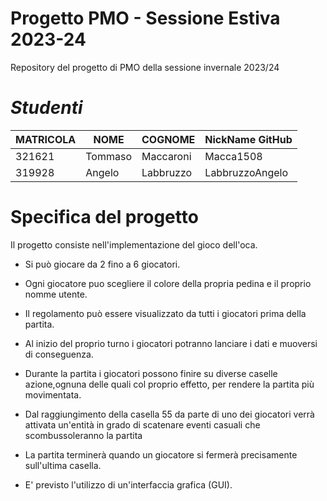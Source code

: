 # Progetto PMO - Sessione Estiva 2023-24
Repository del progetto di PMO della sessione invernale 2023/24
<br>
# *Studenti*
| MATRICOLA | NOME     | COGNOME   | NickName GitHub  |
|-----------|----------|-----------| -----------------|
| 321621    | Tommaso  | Maccaroni | Macca1508        |
| 319928    | Angelo   | Labbruzzo | LabbruzzoAngelo  |

# Specifica del progetto
Il progetto consiste nell'implementazione del gioco dell'oca.
 - Si può giocare da 2 fino a 6 giocatori.
 - Ogni giocatore puo scegliere il colore della propria pedina e il proprio nomme utente.

 - Il regolamento può essere visualizzato da tutti i giocatori prima della partita.
 - Al inizio del proprio turno i giocatori potranno lanciare i dati e muoversi di conseguenza.
 - Durante la partita i giocatori possono finire su diverse caselle azione,ognuna delle quali
   col proprio effetto, per rendere la partita più movimentata.
 - Dal raggiungimento della casella 55 da parte di uno dei giocatori verrà attivata un'entità
   in grado di scatenare eventi casuali che scombussoleranno la partita
 - La partita terminerà quando un giocatore si fermerà precisamente sull'ultima casella.

 - E' previsto l'utilizzo di un'interfaccia grafica (GUI).
